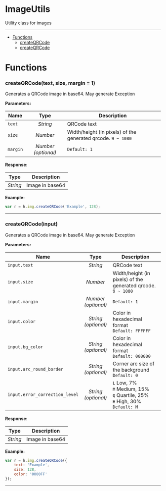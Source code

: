 # ImageUtils
Utility class for images

---

- [Functions](#functions)
  - [createQRCode](#createqrcodetext-size-margin--1)
  - [createQRCode](#createqrcodeinput)


# Functions 
### createQRCode(text, size, margin = 1)
Generates a QRCode image in base64. May generate Exception

**Parameters:**

| Name | Type  | Description |
| ---- | :---: | ------------|
| `text` | _String_ | QRCode text |
| `size` | _Number_ | Width/height (in pixels) of the generated qrcode. `9 ~ 1080` |
| `margin` | _Number (optional)_ |  `Default: 1` |


**Response:**

| Type  | Description |
| :---: | ------------|
| _String_ | Image in base64 |


**Example:**

```javascript
var r = h.img.createQRCode('Example', 128);
```

---


### createQRCode(input)
Generates a QRCode image in base64. May generate Exception

**Parameters:**

| Name | Type  | Description |
| ---- | :---: | ------------|
| `input.text` | _String_ | QRCode text |
| `input.size` | _Number_ | Width/height (in pixels) of the generated qrcode. `9 ~ 1080` |
| `input.margin` | _Number (optional)_ |  `Default: 1` |
| `input.color` | _String (optional)_ | Color in hexadecimal format `Default: FFFFFF` |
| `input.bg_color` | _String (optional)_ | Color in hexadecimal format `Default: 000000` |
| `input.arc_round_border` | _String (optional)_ | Corner arc size of the background `Default: 0` |
| `input.error_correction_level` | _String (optional)_ | `L` Low, 7%<br>`M` Medium, 15%<br>`Q` Quartile, 25%<br>`H` High, 30% `Default: M` |


**Response:**

| Type  | Description |
| :---: | ------------|
| _String_ | Image in base64 |


**Example:**

```javascript
var r = h.img.createQRCode({
    text: 'Example',
    size: 128,
    color: '0000FF'
});
```

---

